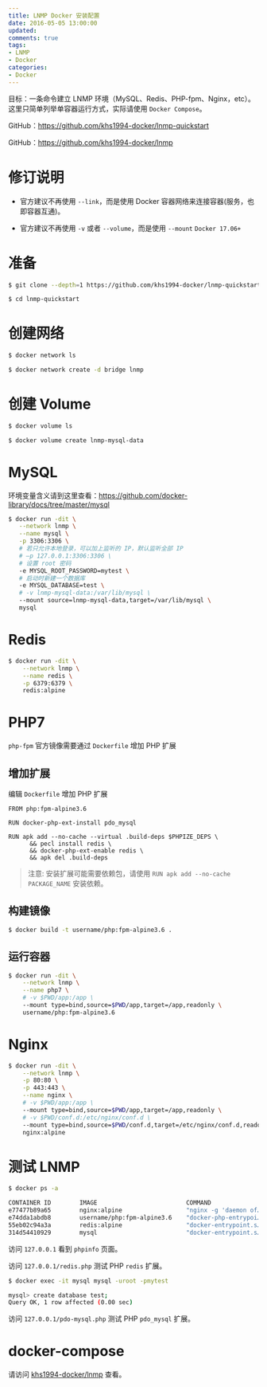 ```yaml
---
title: LNMP Docker 安装配置
date: 2016-05-05 13:00:00
updated:
comments: true
tags:
- LNMP
- Docker
categories:
- Docker
---
```


目标：一条命令建立 LNMP 环境（MySQL、Redis、PHP-fpm、Nginx，etc）。这里只简单列举单容器运行方式，实际请使用 `Docker Compose`。

GitHub：https://github.com/khs1994-docker/lnmp-quickstart

GitHub：https://github.com/khs1994-docker/lnmp

<!--more-->

# 修订说明

* 官方建议不再使用 `--link`，而是使用 Docker 容器网络来连接容器(服务，也即容器互通)。

* 官方建议不再使用 `-v` 或者 `--volume`，而是使用 `--mount` `Docker 17.06+`

# 准备

```bash
$ git clone --depth=1 https://github.com/khs1994-docker/lnmp-quickstart

$ cd lnmp-quickstart
```

# 创建网络

```bash
$ docker network ls

$ docker network create -d bridge lnmp
```

# 创建 Volume

```bash
$ docker volume ls

$ docker volume create lnmp-mysql-data
```

# MySQL

环境变量含义请到这里查看：https://github.com/docker-library/docs/tree/master/mysql

```bash
$ docker run -dit \
   --network lnmp \
   --name mysql \
   -p 3306:3306 \
   # 若只允许本地登录，可以加上监听的 IP，默认监听全部 IP
   # –p 127.0.0.1:3306:3306 \
   # 设置 root 密码  
   -e MYSQL_ROOT_PASSWORD=mytest \
   # 启动时新建一个数据库
   -e MYSQL_DATABASE=test \
   # -v lnmp-mysql-data:/var/lib/mysql \
   --mount source=lnmp-mysql-data,target=/var/lib/mysql \
   mysql
```

# Redis

```bash
$ docker run -dit \
    --network lnmp \
    --name redis \
    -p 6379:6379 \
    redis:alpine
```

# PHP7

`php-fpm` 官方镜像需要通过 `Dockerfile` 增加 PHP 扩展

## 增加扩展

编辑 `Dockerfile` 增加 PHP 扩展

```docker
FROM php:fpm-alpine3.6

RUN docker-php-ext-install pdo_mysql

RUN apk add --no-cache --virtual .build-deps $PHPIZE_DEPS \
      && pecl install redis \
      && docker-php-ext-enable redis \
      && apk del .build-deps
```

>注意: 安装扩展可能需要依赖包，请使用 `RUN apk add --no-cache PACKAGE_NAME` 安装依赖。

## 构建镜像

```bash
$ docker build -t username/php:fpm-alpine3.6 .
```

## 运行容器

```bash
$ docker run -dit \
    --network lnmp \
    --name php7 \
    # -v $PWD/app:/app \
    --mount type=bind,source=$PWD/app,target=/app,readonly \
    username/php:fpm-alpine3.6
```

# Nginx

```bash
$ docker run -dit \
    --network lnmp \
    -p 80:80 \
    -p 443:443 \
    --name nginx \
    # -v $PWD/app:/app \
    --mount type=bind,source=$PWD/app,target=/app,readonly \
    # -v $PWD/conf.d:/etc/nginx/conf.d \
    --mount type=bind,source=$PWD/conf.d,target=/etc/nginx/conf.d,readonly \
    nginx:alpine
```

# 测试 LNMP

```bash
$ docker ps -a

CONTAINER ID        IMAGE                         COMMAND                  CREATED              STATUS              PORTS                                      NAMES
e77477b89a65        nginx:alpine                  "nginx -g 'daemon of…"   3 seconds ago        Up 4 seconds        0.0.0.0:80->80/tcp, 0.0.0.0:443->443/tcp   nginx
e74dda1abdb8        username/php:fpm-alpine3.6    "docker-php-entrypoi…"   25 seconds ago       Up 26 seconds       9000/tcp                                   php7
55eb02c94a3a        redis:alpine                  "docker-entrypoint.s…"   46 seconds ago       Up 47 seconds       0.0.0.0:6379->6379/tcp                     redis
314d54410929        mysql                         "docker-entrypoint.s…"   About a minute ago   Up About a minute   0.0.0.0:3306->3306/tcp                     mysql
```

访问 `127.0.0.1` 看到 `phpinfo` 页面。

访问 `127.0.0.1/redis.php` 测试 PHP `redis` 扩展。

```bash
$ docker exec -it mysql mysql -uroot -pmytest

mysql> create database test;
Query OK, 1 row affected (0.00 sec)
```

访问 `127.0.0.1/pdo-mysql.php` 测试 PHP `pdo_mysql` 扩展。

# docker-compose

请访问 [khs1994-docker/lnmp](https://github.com/khs1994-docker/lnmp) 查看。

